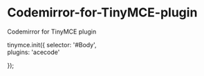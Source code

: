 # Codemirror-for-TinyMCE-plugin
Codemirror for TinyMCE plugin

tinymce.init({
     selector: '#Body',      
     plugins: 'acecode'

  });
